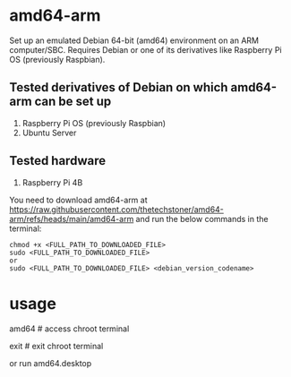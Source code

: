 # amd64-arm
Set up an emulated Debian 64-bit (amd64) environment on an ARM computer/SBC. Requires Debian or one of its derivatives like Raspberry Pi OS (previously Raspbian).

## Tested derivatives of Debian on which amd64-arm can be set up

1. Raspberry Pi OS (previously Raspbian)
2. Ubuntu Server

## Tested hardware

1. Raspberry Pi 4B

You need to download amd64-arm at https://raw.githubusercontent.com/thetechstoner/amd64-arm/refs/heads/main/amd64-arm and run the below commands in the terminal:

```
chmod +x <FULL_PATH_TO_DOWNLOADED_FILE>
sudo <FULL_PATH_TO_DOWNLOADED_FILE>
or
sudo <FULL_PATH_TO_DOWNLOADED_FILE> <debian_version_codename>
```
# usage
amd64 # access chroot terminal

exit # exit chroot terminal

or run amd64.desktop
